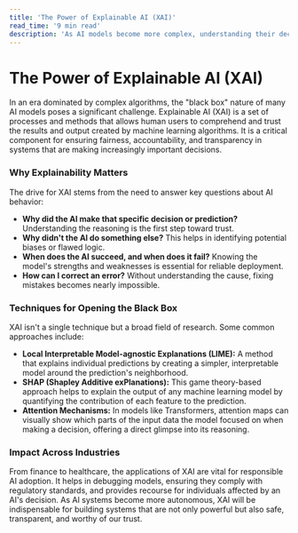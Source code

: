 ```yaml
---
title: 'The Power of Explainable AI (XAI)'
read_time: '9 min read'
description: 'As AI models become more complex, understanding their decision-making process is crucial. Explainable AI (XAI) provides the methods and transparency needed to build trust and accountability in artificial intelligence systems.'
---
```


# The Power of Explainable AI (XAI)

In an era dominated by complex algorithms, the "black box" nature of many AI models poses a significant challenge. Explainable AI (XAI) is a set of processes and methods that allows human users to comprehend and trust the results and output created by machine learning algorithms. It is a critical component for ensuring fairness, accountability, and transparency in systems that are making increasingly important decisions.

### Why Explainability Matters

The drive for XAI stems from the need to answer key questions about AI behavior:

- **Why did the AI make that specific decision or prediction?** Understanding the reasoning is the first step toward trust.
- **Why didn't the AI do something else?** This helps in identifying potential biases or flawed logic.
- **When does the AI succeed, and when does it fail?** Knowing the model's strengths and weaknesses is essential for reliable deployment.
- **How can I correct an error?** Without understanding the cause, fixing mistakes becomes nearly impossible.

### Techniques for Opening the Black Box

XAI isn't a single technique but a broad field of research. Some common approaches include:

- **Local Interpretable Model-agnostic Explanations (LIME):** A method that explains individual predictions by creating a simpler, interpretable model around the prediction's neighborhood.
- **SHAP (Shapley Additive exPlanations):** This game theory-based approach helps to explain the output of any machine learning model by quantifying the contribution of each feature to the prediction.
- **Attention Mechanisms:** In models like Transformers, attention maps can visually show which parts of the input data the model focused on when making a decision, offering a direct glimpse into its reasoning.

### Impact Across Industries

From finance to healthcare, the applications of XAI are vital for responsible AI adoption. It helps in debugging models, ensuring they comply with regulatory standards, and provides recourse for individuals affected by an AI's decision. As AI systems become more autonomous, XAI will be indispensable for building systems that are not only powerful but also safe, transparent, and worthy of our trust.
